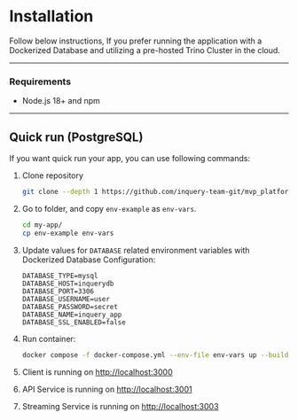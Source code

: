 # Installation

Follow below instructions, If you prefer running the application with a Dockerized Database and utilizing a pre-hosted Trino Cluster in the cloud.

---

### Requirements

- Node.js 18+ and npm

---

## Quick run (PostgreSQL)

If you want quick run your app, you can use following commands:

1. Clone repository

   ```bash
   git clone --depth 1 https://github.com/inquery-team-git/mvp_platform my-app
   ```

1. Go to folder, and copy `env-example` as `env-vars`.

   ```bash
   cd my-app/
   cp env-example env-vars
   ```

1. Update values for `DATABASE` related environment variables with Dockerized Database Configuration:

   ```
   DATABASE_TYPE=mysql
   DATABASE_HOST=inquerydb
   DATABASE_PORT=3306
   DATABASE_USERNAME=user
   DATABASE_PASSWORD=secret
   DATABASE_NAME=inquery_app
   DATABASE_SSL_ENABLED=false
   ```

1. Run container:

   ```bash
   docker compose -f docker-compose.yml --env-file env-vars up --build -d
   ```

1. Client is running on <http://localhost:3000>
1. API Service is running on <http://localhost:3001>
1. Streaming Service is running on <http://localhost:3003>
